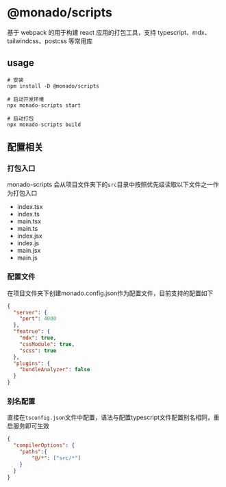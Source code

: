 # @monado/scripts
基于 webpack 的用于构建 react 应用的打包工具，支持 typescript、mdx、tailwindcss、postcss 等常用库

## usage
~~~shell
# 安装
npm install -D @monado/scripts

# 启动开发环境
npx monado-scripts start

# 启动打包
npx monado-scripts build
~~~

## 配置相关
### 打包入口
monado-scripts 会从项目文件夹下的`src`目录中按照优先级读取以下文件之一作为打包入口
- index.tsx
- index.ts
- main.tsx
- main.ts
- index.jsx
- index.js
- main.jsx
- main.js

### 配置文件
在项目文件夹下创建monado.config.json作为配置文件，目前支持的配置如下
~~~json
{
  "server": {
    "port": 4000 
  },
  "featrue": {
    "mdx": true, 
    "cssModule": true, 
    "scss": true 
  },
  "plugins": {
    "bundleAnalyzer": false 
  }
}
~~~

### 别名配置
直接在`tsconfig.json`文件中配置，语法与配置typescript文件配置别名相同，重启服务即可生效
~~~json
{
  "compilerOptions": {
    "paths":{
      	"@/*": ["src/*"]
    }
  }
}
~~~
